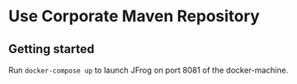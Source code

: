 # Use Corporate Maven Repository

## Getting started

Run `docker-compose up` to launch JFrog on port 8081 of the docker-machine.
